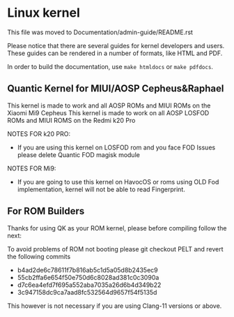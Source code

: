 Linux kernel
=========================================
This file was moved to Documentation/admin-guide/README.rst

Please notice that there are several guides for kernel developers and users.
These guides can be rendered in a number of formats, like HTML and PDF.

In order to build the documentation, use ``make htmldocs`` or
``make pdfdocs``.

## Quantic Kernel for MIUI/AOSP Cepheus&Raphael

This kernel is made to work and all AOSP ROMs and MIUI ROMs on the Xiaomi Mi9 Cepheus
This kernel is made to work on all AOSP LOSFOD ROMs and MIUI ROMS on the Redmi k20 Pro

NOTES FOR k20 PRO:
- If you are using this kernel on LOSFOD rom and you face FOD Issues please delete Quantic FOD magisk module

NOTES FOR Mi9:
- If you are going to use this kernel on HavocOS or roms using OLD Fod implementation, kernel will not be able to read Fingerprint.


## For ROM Builders

Thanks for using QK as your ROM kernel, please before compiling follow the next:

To avoid problems of ROM not booting please git checkout PELT and revert the following commits

- b4ad2de6c78611f7b816ab5c1d5a05d8b2435ec9
- 55cb2ffa6e654f50e750d6c8028ad381c0c3090a
- d7c6ea4efd7f695a552aba7035a26d6b4d349b22
- 3c947158dc9ca7aad8fc532564d9657f54f5135d

This however is not necessary if you are using Clang-11 versions or above.
